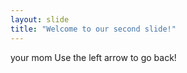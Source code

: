 ```yaml
---
layout: slide
title: "Welcome to our second slide!"
---
```

your mom
Use the left arrow to go back!
